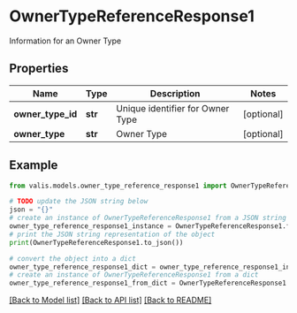 # OwnerTypeReferenceResponse1

Information for an Owner Type

## Properties

Name | Type | Description | Notes
------------ | ------------- | ------------- | -------------
**owner_type_id** | **str** | Unique identifier for Owner Type | [optional] 
**owner_type** | **str** | Owner Type | [optional] 

## Example

```python
from valis.models.owner_type_reference_response1 import OwnerTypeReferenceResponse1

# TODO update the JSON string below
json = "{}"
# create an instance of OwnerTypeReferenceResponse1 from a JSON string
owner_type_reference_response1_instance = OwnerTypeReferenceResponse1.from_json(json)
# print the JSON string representation of the object
print(OwnerTypeReferenceResponse1.to_json())

# convert the object into a dict
owner_type_reference_response1_dict = owner_type_reference_response1_instance.to_dict()
# create an instance of OwnerTypeReferenceResponse1 from a dict
owner_type_reference_response1_from_dict = OwnerTypeReferenceResponse1.from_dict(owner_type_reference_response1_dict)
```
[[Back to Model list]](../README.md#documentation-for-models) [[Back to API list]](../README.md#documentation-for-api-endpoints) [[Back to README]](../README.md)


